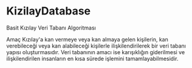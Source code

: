 # KizilayDatabase
 
Basit Kızılay Veri Tabanı Algoritması

Amaç Kızılay'a kan vermeye veya kan almaya gelen kişilerin, kan verebileceği veya kan alabileceği kişilerle ilişkilendirilerek bir veri tabanı yapısı oluşturmasıdır. Veri tabanının amacı ise karışıklığın giderilmesi ve ilişkilendirilen insanların en kısa sürede işlemini tamamlayabilmesidir.

